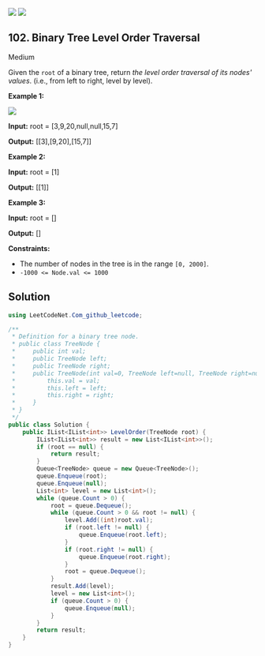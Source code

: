 [![](https://img.shields.io/github/stars/LeetCode-Top-Interview-150/LeetCode-Top-Interview-150?label=Stars&style=flat-square)](https://github.com/LeetCode-Top-Interview-150/LeetCode-Top-Interview-150)
[![](https://img.shields.io/github/forks/LeetCode-Top-Interview-150/LeetCode-Top-Interview-150?label=Fork%20me%20on%20GitHub%20&style=flat-square)](https://github.com/LeetCode-Top-Interview-150/LeetCode-Top-Interview-150/fork)

## 102\. Binary Tree Level Order Traversal

Medium

Given the `root` of a binary tree, return _the level order traversal of its nodes' values_. (i.e., from left to right, level by level).

**Example 1:**

![](https://assets.leetcode.com/uploads/2021/02/19/tree1.jpg)

**Input:** root = [3,9,20,null,null,15,7]

**Output:** [[3],[9,20],[15,7]] 

**Example 2:**

**Input:** root = [1]

**Output:** [[1]] 

**Example 3:**

**Input:** root = []

**Output:** [] 

**Constraints:**

*   The number of nodes in the tree is in the range `[0, 2000]`.
*   `-1000 <= Node.val <= 1000`

## Solution

```csharp
using LeetCodeNet.Com_github_leetcode;

/**
 * Definition for a binary tree node.
 * public class TreeNode {
 *     public int val;
 *     public TreeNode left;
 *     public TreeNode right;
 *     public TreeNode(int val=0, TreeNode left=null, TreeNode right=null) {
 *         this.val = val;
 *         this.left = left;
 *         this.right = right;
 *     }
 * }
 */
public class Solution {
    public IList<IList<int>> LevelOrder(TreeNode root) {
        IList<IList<int>> result = new List<IList<int>>();
        if (root == null) {
            return result;
        }
        Queue<TreeNode> queue = new Queue<TreeNode>();
        queue.Enqueue(root);
        queue.Enqueue(null);
        List<int> level = new List<int>();
        while (queue.Count > 0) {
            root = queue.Dequeue();
            while (queue.Count > 0 && root != null) {
                level.Add((int)root.val);
                if (root.left != null) {
                    queue.Enqueue(root.left);
                }
                if (root.right != null) {
                    queue.Enqueue(root.right);
                }
                root = queue.Dequeue();
            }
            result.Add(level);
            level = new List<int>();
            if (queue.Count > 0) {
                queue.Enqueue(null);
            }
        }
        return result;
    }
}
```
